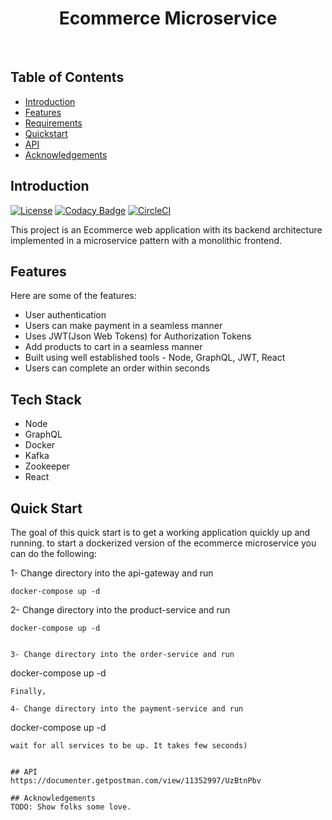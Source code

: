 <h1 align="center"> Ecommerce Microservice </h1> <br>




## Table of Contents

- [Introduction](#introduction)
- [Features](#features)
- [Requirements](#requirements)
- [Quickstart](#quick-start)
- [API](#documentation)
- [Acknowledgements](#acknowledgements)




## Introduction

[![License](https://img.shields.io/badge/License-Apache%202.0-blue.svg)](https://opensource.org/licenses/Apache-2.0)
[![Codacy Badge](https://api.codacy.com/project/badge/Grade/e91606af4a364076a7058c5ea1c006a8)](https://www.codacy.com/app/joneubank/microservice-template-java?utm_source=github.com&amp;utm_medium=referral&amp;utm_content=overture-stack/microservice-template-java&amp;utm_campaign=Badge_Grade)
[![CircleCI](https://circleci.com/gh/overture-stack/microservice-template-java/tree/master.svg?style=shield)](https://circleci.com/gh/overture-stack/microservice-template-java/tree/master)

This project is an Ecommerce web application with its backend architecture implemented in a microservice pattern with a monolithic frontend. 

## Features
Here are some of the features:

- User authentication
- Users can make payment in a seamless manner
- Uses JWT(Json Web Tokens) for Authorization Tokens
- Add products to cart in a seamless manner
- Built using well established tools - Node, GraphQL, JWT, React
- Users can complete an order within seconds

## Tech Stack
- Node
- GraphQL
- Docker
- Kafka
- Zookeeper
- React

## Quick Start

The goal of this quick start is to get a working application quickly up and running.
to start a dockerized version of the ecommerce microservice you can do the following:

1- Change directory into the api-gateway and run

```
docker-compose up -d
``` 

2- Change directory into the product-service and run

```
docker-compose up -d
``` 
``` 

3- Change directory into the order-service and run

```
docker-compose up -d
```
Finally, 

4- Change directory into the payment-service and run

```
docker-compose up -d
``` 
wait for all services to be up. It takes few seconds)


## API
https://documenter.getpostman.com/view/11352997/UzBtnPbv

## Acknowledgements
TODO: Show folks some love.